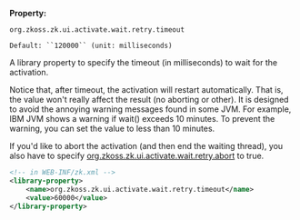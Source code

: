 **Property:**

`org.zkoss.zk.ui.activate.wait.retry.timeout`

`Default: ``120000`` (unit: milliseconds)`

A library property to specify the timeout (in milliseconds) to wait for
the activation.

Notice that, after timeout, the activation will restart automatically.
That is, the value won't really affect the result (no aborting or
other). It is designed to avoid the annoying warning messages found in
some JVM. For example, IBM JVM shows a warning if wait() exceeds 10
minutes. To prevent the warning, you can set the value to less than 10
minutes.

If you'd like to abort the activation (and then end the waiting thread),
you also have to specify [
org.zkoss.zk.ui.activate.wait.retry.abort](ZK_Configuration_Reference/zk.xml/The_Library_Properties/org.zkoss.zk.ui.activate.wait.retry.abort)
to true.

``` xml
<!-- in WEB-INF/zk.xml -->
<library-property>
    <name>org.zkoss.zk.ui.activate.wait.retry.timeout</name>
    <value>60000</value>
</library-property>
```
